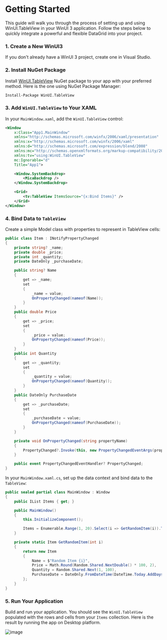 # Getting Started

This guide will walk you through the process of setting up and using WinUI.TableView in your WinUI 3 application. Follow the steps below to quickly integrate a powerful and flexible DataGrid into your project.

### 1. Create a New WinUI3

If you don't already have a WinUI 3 project, create one in Visual Studio.

### 2. Install NuGet Package
Install [WinUI.TableView](https://www.nuget.org/packages/WinUI.TableView) NuGet package to your app with your preferred method. Here is the one using NuGet Package Manager:

```bash
Install-Package WinUI.TableView
```
### 3. Add `WinUI.TableView` to Your XAML

In your `MainWindow.xaml`, add the `WinUI.TableView` control:

```xml
<Window
    x:Class="App1.MainWindow"
    xmlns="http://schemas.microsoft.com/winfx/2006/xaml/presentation"
    xmlns:x="http://schemas.microsoft.com/winfx/2006/xaml"
    xmlns:d="http://schemas.microsoft.com/expression/blend/2008"
    xmlns:mc="http://schemas.openxmlformats.org/markup-compatibility/2006"
    xmlns:tv="using:WinUI.TableView"
    mc:Ignorable="d"
    Title="App1">

    <Window.SystemBackdrop>
        <MicaBackdrop />
    </Window.SystemBackdrop>

    <Grid>
        <tv:TableView ItemsSource="{x:Bind Items}" />
    </Grid>
</Window>
```

### 4. Bind Data to `TableView`

Create a simple Model class with properties to represent in TableView cells:

```csharp
public class Item : INotifyPropertyChanged
{
    private string? _name;
    private double _price;
    private int _quantity;
    private DateOnly _purchaseDate;

    public string? Name
    {
        get => _name;
        set
        {
            _name = value;
            OnPropertyChanged(nameof(Name));
        }
    }
    public double Price
    {
        get => _price;
        set
        {
            _price = value;
            OnPropertyChanged(nameof(Price));
        }
    }
    public int Quantity
    {
        get => _quantity;
        set
        {
            _quantity = value;
            OnPropertyChanged(nameof(Quantity));
        }
    }
    public DateOnly PurchaseDate
    {
        get => _purchaseDate;
        set
        {
            _purchaseDate = value;
            OnPropertyChanged(nameof(PurchaseDate));
        }
    }

    private void OnPropertyChanged(string propertyName)
    {
        PropertyChanged?.Invoke(this, new PropertyChangedEventArgs(propertyName));
    }

    public event PropertyChangedEventHandler? PropertyChanged;
}
```

In your `MainWindow.xaml.cs`, set up the data context and bind data to the `TableView`:

```csharp
public sealed partial class MainWindow : Window
{
    public IList Items { get; }

    public MainWindow()
    {
        this.InitializeComponent();

        Items = Enumerable.Range(1, 20).Select(i => GetRandomItem(i)).ToList();
    }

    private static Item GetRandomItem(int i)
    {
        return new Item
        {
            Name = $"Random Item {i}",
            Price = Math.Round(Random.Shared.NextDouble() * 100, 2),
            Quantity = Random.Shared.Next(1, 100),
            PurchaseDate = DateOnly.FromDateTime(DateTime.Today.AddDays(Random.Shared.Next(-90, 90)))
        };
    }
}
```

### 5. Run Your Application

Build and run your application. You should see the `WinUI.TableView` populated with the rows and cells from your `Items` collection. Here is the result by running the app on Desktop platform.


![image](https://github.com/user-attachments/assets/e00bffc7-19e0-40bd-bbda-07198d6bc60a)

